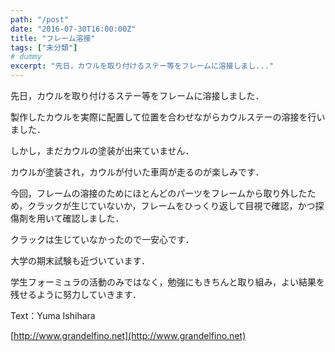 ```yaml
---
path: "/post"
date: "2016-07-30T16:00:00Z"
title: "フレーム溶接"
tags: ["未分類"]
# dummy
excerpt: "先日，カウルを取り付けるステー等をフレームに溶接しまし..."
---
```




[](30-1.jpg)

先日，カウルを取り付けるステー等をフレームに溶接しました．

製作したカウルを実際に配置して位置を合わせながらカウルステーの溶接を行いました．

しかし，まだカウルの塗装が出来ていません．

カウルが塗装され，カウルが付いた車両が走るのが楽しみです．

今回，フレームの溶接のためにほとんどのパーツをフレームから取り外したため，クラックが生じていないか，フレームをひっくり返して目視で確認，かつ探傷剤を用いて確認しました．

クラックは生じていなかったので一安心です．

大学の期末試験も近づいています．

学生フォーミュラの活動のみではなく，勉強にもきちんと取り組み，よい結果を残せるように努力していきます．

Text：Yuma Ishihara

[http://www.grandelfino.net](http://www.grandelfino.net)

